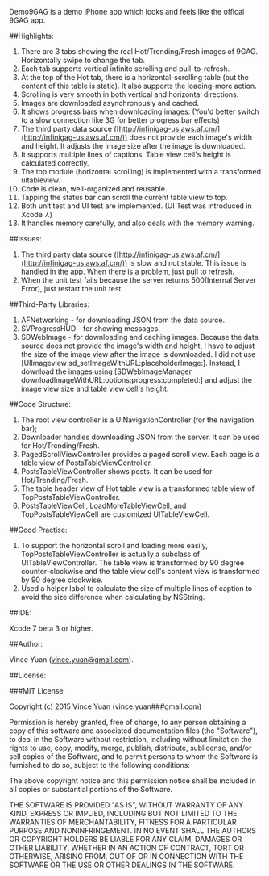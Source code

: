 Demo9GAG is a demo iPhone app which looks and feels like the offical 9GAG app. 

##Highlights:

1. There are 3 tabs showing the real Hot/Trending/Fresh images of 9GAG. Horizontally swipe to change the tab.
2. Each tab supports vertical infinite scrolling and pull-to-refresh.
3. At the top of the Hot tab, there is a horizontal-scrolling table (but the content of this table is static). It also supports the loading-more action.
4. Scrolling is very smooth in both vertical and horizontal directions.
5. Images are downloaded asynchronously and cached.
6. It shows progress bars when downloading images. (You'd better switch to a slow connection like 3G for better progress bar effects)
7. The third party data source ([http://infinigag-us.aws.af.cm/](http://infinigag-us.aws.af.cm/)) does not provide each image's width and height. It adjusts the image size after the image is downloaded.
8. It supports multiple lines of captions. Table view cell's height is calculated correctly.
9. The top module (horizontal scrolling) is implemented with a transformed uitableview.
10. Code is clean, well-organized and reusable.
11. Tapping the status bar can scroll the current table view to top.
12. Both unit test and UI test are implemented. (UI Test was introduced in Xcode 7.)
13. It handles memory carefully, and also deals with the memory warning.

##Issues:

1. The third party data source ([http://infinigag-us.aws.af.cm/](http://infinigag-us.aws.af.cm/)) is slow and not stable. This issue is handled in the app. When there is a problem, just pull to refresh. 
2. When the unit test fails because the server returns 500(Internal Server Error), just restart the unit test.

##Third-Party Libraries:

1. AFNetworking - for downloading JSON from the data source.
2. SVProgressHUD - for showing messages.
3. SDWebImage - for downloading and caching images.
Because the data source does not provide the image's width and height, I have to adjust the size of the image view after the image is downloaded. I did not use [UIImageview sd_setImageWithURL:placeholderImage:]. Instead, I download the images using [SDWebImageManager downloadImageWithURL:options:progress:completed:] and adjust the image view size and table view cell's height.

##Code Structure:

1. The root view controller is a UINavigationController (for the navigation bar);
2. Downloader handles downloading JSON from the server. It can be used for Hot/Trending/Fresh.
3. PagedScrollViewController provides a paged scroll view. Each page is a table view of PostsTableViewController.
4. PostsTableViewController shows posts. It can be used for Hot/Trending/Fresh.
5. The table header view of Hot table view is a transformed table view of TopPostsTableViewController. 
6. PostsTableViewCell, LoadMoreTableViewCell, and TopPostsTableViewCell are customized UITableViewCell.

##Good Practise:

1. To support the horizontal scroll and loading more easily, TopPostsTableViewController is actually a subclass of UITableViewController. The table view is transformed by 90 degree counter-clockwise and the table view cell's content view is transformed by 90 degree clockwise.
2. Used a helper label to calculate the size of multiple lines of caption to avoid the size difference when calculating by NSString.

##IDE:

Xcode 7 beta 3 or higher.

##Author:

Vince Yuan (vince.yuan@gmail.com). 

##License:

###MIT License

Copyright (c) 2015 Vince Yuan (vince.yuan###gmail.com)

Permission is hereby granted, free of charge, to any person obtaining a copy
of this software and associated documentation files (the "Software"), to deal
in the Software without restriction, including without limitation the rights
to use, copy, modify, merge, publish, distribute, sublicense, and/or sell
copies of the Software, and to permit persons to whom the Software is
furnished to do so, subject to the following conditions:

The above copyright notice and this permission notice shall be included in
all copies or substantial portions of the Software.

THE SOFTWARE IS PROVIDED "AS IS", WITHOUT WARRANTY OF ANY KIND, EXPRESS OR
IMPLIED, INCLUDING BUT NOT LIMITED TO THE WARRANTIES OF MERCHANTABILITY,
FITNESS FOR A PARTICULAR PURPOSE AND NONINFRINGEMENT. IN NO EVENT SHALL THE
AUTHORS OR COPYRIGHT HOLDERS BE LIABLE FOR ANY CLAIM, DAMAGES OR OTHER
LIABILITY, WHETHER IN AN ACTION OF CONTRACT, TORT OR OTHERWISE, ARISING FROM,
OUT OF OR IN CONNECTION WITH THE SOFTWARE OR THE USE OR OTHER DEALINGS IN
THE SOFTWARE.